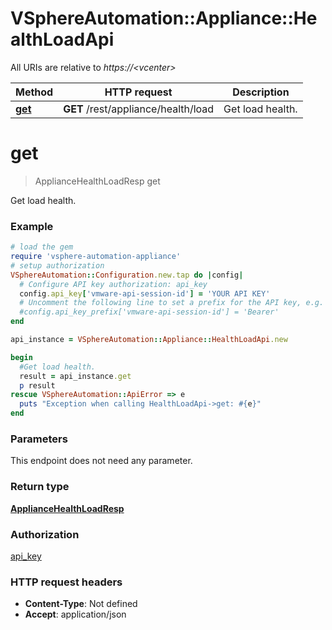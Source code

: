 # VSphereAutomation::Appliance::HealthLoadApi

All URIs are relative to *https://&lt;vcenter&gt;*

Method | HTTP request | Description
------------- | ------------- | -------------
[**get**](HealthLoadApi.md#get) | **GET** /rest/appliance/health/load | Get load health.


# **get**
> ApplianceHealthLoadResp get

Get load health.

### Example
```ruby
# load the gem
require 'vsphere-automation-appliance'
# setup authorization
VSphereAutomation::Configuration.new.tap do |config|
  # Configure API key authorization: api_key
  config.api_key['vmware-api-session-id'] = 'YOUR API KEY'
  # Uncomment the following line to set a prefix for the API key, e.g. 'Bearer' (defaults to nil)
  #config.api_key_prefix['vmware-api-session-id'] = 'Bearer'
end

api_instance = VSphereAutomation::Appliance::HealthLoadApi.new

begin
  #Get load health.
  result = api_instance.get
  p result
rescue VSphereAutomation::ApiError => e
  puts "Exception when calling HealthLoadApi->get: #{e}"
end
```

### Parameters
This endpoint does not need any parameter.

### Return type

[**ApplianceHealthLoadResp**](ApplianceHealthLoadResp.md)

### Authorization

[api_key](../README.md#api_key)

### HTTP request headers

 - **Content-Type**: Not defined
 - **Accept**: application/json




